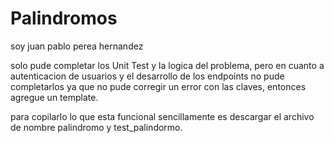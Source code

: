 # Palindromos

soy juan pablo perea hernandez

solo pude completar los Unit Test y la logica del problema, pero en cuanto a autenticacion de usuarios y el desarrollo de los endpoints no pude completarlos ya que no pude corregir un error con las claves, entonces agregue un template.

para copilarlo lo que esta funcional sencillamente es descargar el archivo de nombre palindromo y test_palindormo.
